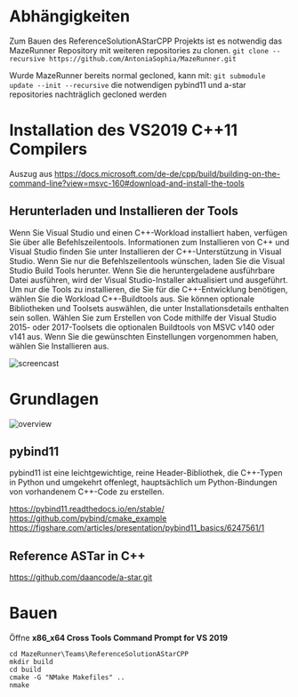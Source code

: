 # Abhängigkeiten
Zum Bauen des ReferenceSolutionAStarCPP Projekts ist es notwendig das MazeRunner Repository mit weiteren repositories zu clonen.
```git clone --recursive https://github.com/AntoniaSophia/MazeRunner.git```

Wurde MazeRunner bereits normal gecloned, kann mit: ```git submodule update --init --recursive``` die notwendigen pybind11 und a-star repositories nachträglich gecloned werden

# Installation des VS2019 C++11 Compilers
Auszug aus https://docs.microsoft.com/de-de/cpp/build/building-on-the-command-line?view=msvc-160#download-and-install-the-tools

## Herunterladen und Installieren der Tools
Wenn Sie Visual Studio und einen C++-Workload installiert haben, verfügen Sie über alle Befehlszeilentools. Informationen zum Installieren von C++ und Visual Studio finden Sie unter Installieren der C++-Unterstützung in Visual Studio. Wenn Sie nur die Befehlszeilentools wünschen, laden Sie die Visual Studio Build Tools herunter. Wenn Sie die heruntergeladene ausführbare Datei ausführen, wird der Visual Studio-Installer aktualisiert und ausgeführt. Um nur die Tools zu installieren, die Sie für die C++-Entwicklung benötigen, wählen Sie die Workload C++-Buildtools aus. Sie können optionale Bibliotheken und Toolsets auswählen, die unter Installationsdetails enthalten sein sollen. Wählen Sie zum Erstellen von Code mithilfe der Visual Studio 2015- oder 2017-Toolsets die optionalen Buildtools von MSVC v140 oder v141 aus. Wenn Sie die gewünschten Einstellungen vorgenommen haben, wählen Sie Installieren aus.

![screencast](doc/Animation.gif)

# Grundlagen
![overview](doc/astarcpp.png)

## pybind11
pybind11 ist eine leichtgewichtige, reine Header-Bibliothek, die C++-Typen in Python und umgekehrt offenlegt, hauptsächlich um Python-Bindungen von vorhandenem C++-Code zu erstellen. 

https://pybind11.readthedocs.io/en/stable/
https://github.com/pybind/cmake_example
https://figshare.com/articles/presentation/pybind11_basics/6247561/1

## Reference ASTar in C++
https://github.com/daancode/a-star.git

# Bauen
Öffne **x86_x64 Cross Tools Command Prompt for VS 2019**
```
cd MazeRunner\Teams\ReferenceSolutionAStarCPP
mkdir build
cd build
cmake -G "NMake Makefiles" ..
nmake
```
